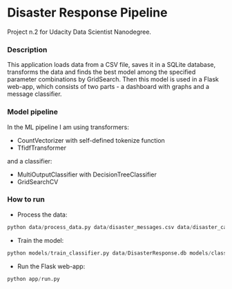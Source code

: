 # Disaster Response Pipeline
Project n.2 for Udacity Data Scientist Nanodegree.

### Description
This application loads data from a CSV file, saves it in a SQLite database, transforms the data and finds the best model among the specified parameter combinations by GridSearch. Then this model is used in a Flask web-app, which consists of two parts - a dashboard with graphs and a message classifier.

### Model pipeline
In the ML pipeline I am using transformers: 
* CountVectorizer with self-defined tokenize function 
* TfidfTransformer

and a classifier:
* MultiOutputClassifier with DecisionTreeClassifier
* GridSearchCV

### How to run
* Process the data:
``` python 
python data/process_data.py data/disaster_messages.csv data/disaster_categories.csv data/DisasterResponse.db
```

* Train the model:
``` python 
python models/train_classifier.py data/DisasterResponse.db models/classifier.pkl
```

* Run the Flask web-app:
``` python 
python app/run.py
```